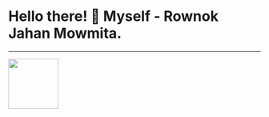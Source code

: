 # Hello there! 👋 Myself - Rownok Jahan Mowmita.
<hr>
<img src="https://img.freepik.com/premium-vector/girl-coding-with-laptop-illustration_418302-2384.jpg"height="100">

<!--
**Rownokk/Rownokk** is a ✨ _special_ ✨ repository because its `README.md` (this file) appears on your GitHub profile.

Here are some ideas to get you started:

- 🔭 I’m currently working on ...
- 🌱 I’m currently learning ...
- 👯 I’m looking to collaborate on ...
- 🤔 I’m looking for help with ...
- 💬 Ask me about ...
- 📫 How to reach me: ...
- 😄 Pronouns: ...
- ⚡ Fun fact: ...
-->
